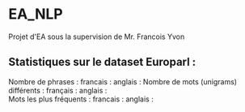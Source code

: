 # EA_NLP
Projet d'EA sous la supervision de Mr. Francois Yvon



## Statistiques sur le dataset Europarl : 

Nombre de phrases : francais :        anglais : 
Nombre de mots (unigrams) différents : français :      anglais :   
Mots les plus fréquents :   francais :     anglais : 
